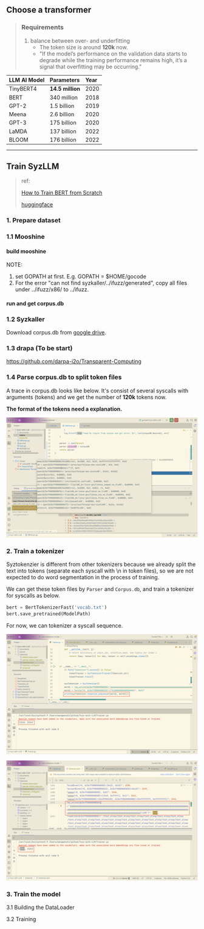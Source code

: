 ## Choose a transformer

> ### Requirements
>
> 1. balance between over- and underfitting
>    - The token size is around **120k** now.
>    - "If the model’s performance on the validation data starts to degrade while the training performance remains high, it’s a signal that overfitting may be occurring."

| LLM AI Model | Parameters       | Year |
| :----------- | :--------------- | :--- |
| TinyBERT4    | **14.5 million** | 2020 |
| BERT         | 340 million      | 2018 |
| GPT-2        | 1.5 billion      | 2019 |
| Meena        | 2.6 billion      | 2020 |
| GPT-3        | 175 billion      | 2020 |
| LaMDA        | 137 billion      | 2022 |
| BLOOM        | 176 billion      | 2022 |

------



## Train SyzLLM

> ref:
>
> [How to Train BERT from Scratch](https://thepythoncode.com/article/pretraining-bert-huggingface-transformers-in-python)
>
> [huggingface](https://huggingface.co/blog/pretraining-bert#3-preprocess-the-dataset)

### 1. Prepare dataset

### 1.1 Mooshine

#### build mooshine

NOTE:

1. set GOPATH at first. E.g. GOPATH = $HOME/gocode
2. For the error "can not find syzkaller/../ifuzz/generated", copy all files under ../ifuzz/x86/ to ../ifuzz.

#### run and get corpus.db

### 1.2 Syzkaller

Download corpus.db from [google drive](https://groups.google.com/g/syzkaller/c/77ObybwNnig?pli=1).

### 1.3 drapa (To be start)

https://github.com/darpa-i2o/Transparent-Computing

### 1.4 Parse corpus.db to split token files

A trace in corpus.db looks like below. It's consist of several syscalls with arguments (tokens) and we get the number of **120k** tokens now.

**The format of the tokens need a explanation.**

![token](../assets/token.png)

### 2. Train a tokenizer
Syztokenzier is different from other tokenizers because we already split the text into tokens (separate each syscall with \n in token files), so we are not expected to do word segmentation in the process of training. 

We can get these token files by `Parser` and `Corpus.db`, and train a tokenizer for syscalls as below.

```python
bert = BertTokenizerFast('vocab.txt')
bert.save_pretrained(ModelPath)
```

For now, we can tokenizer a syscall sequence.

![token](../assets/tokenizer-1.png)

![token](../assets/tokenizer-2.png)

### 3. Train the model

3.1 Building the DataLoader 

3.2 Training
